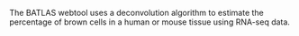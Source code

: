 The BATLAS webtool uses a deconvolution algorithm to estimate the percentage of brown cells in a human or mouse tissue using RNA-seq data.